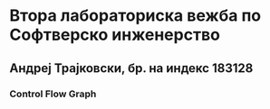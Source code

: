 # Втора лабораториска вежба по Софтверско инженерство

## Андреј Трајковски, бр. на индекс 183128

### Control Flow Graph
